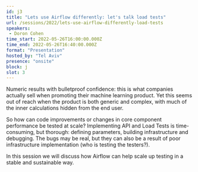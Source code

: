 ```yaml
---
id: j3
title: "Lets use Airflow differently: let's talk load tests"
url: /sessions/2022/lets-use-airflow-differently-load-tests
speakers:
 - Doron Cohen
time_start: 2022-05-26T16:00:00.000Z
time_end: 2022-05-26T16:40:00.000Z
format: "Presentation"
hosted_by: "Tel Aviv"
presence: "onsite"
block: j
slot: 3
---
```


Numeric results with bulletproof confidence: this is what companies actually sell when promoting their machine learning product. Yet this seems out of reach when the product is both generic and complex, with much of the inner calculations hidden from the end user.
 
 So how can code improvements or changes in core component performance be tested at scale? Implementing API and Load Tests is time-consuming, but thorough: defining parameters, building infrastructure and debugging. The bugs may be real, but they can also be a result of poor infrastructure implementation (who is testing the testers?).
 
 In this session we will discuss how Airflow can help scale up testing in a stable and sustainable way.
